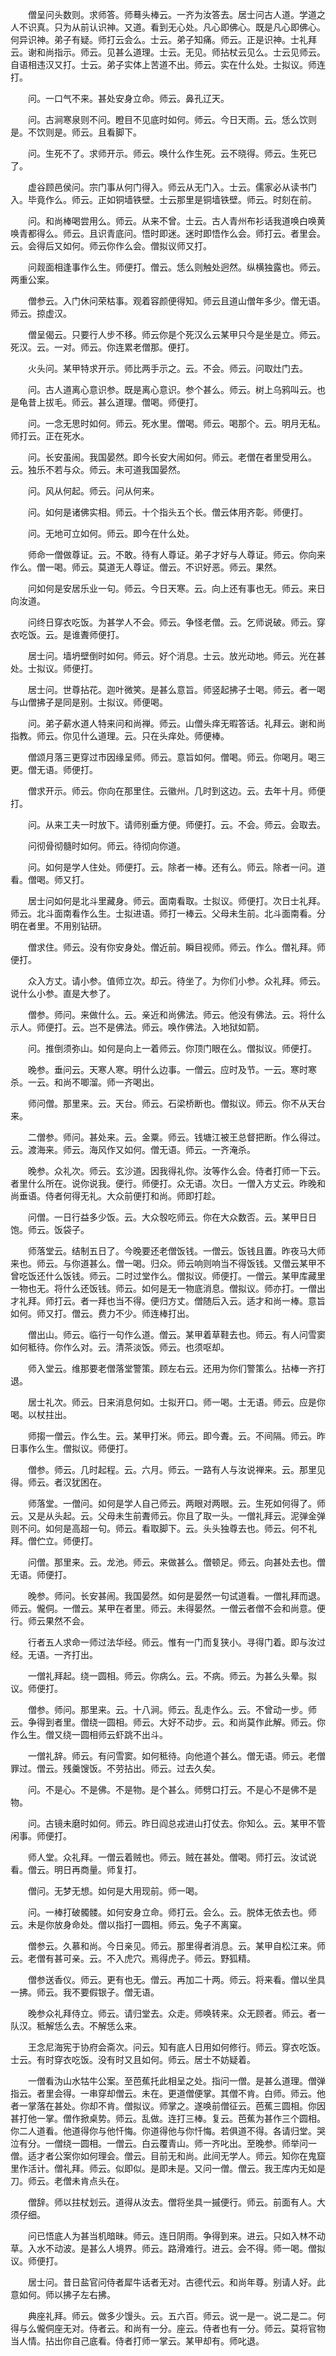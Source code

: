 <!-- { "loadSidebar": true } -->
　　僧呈问头数则。求师答。师蓦头棒云。一齐为汝答去。居士问古人道。学道之人不识真。只为从前认识神。又道。看到无心处。凡心即佛心。既是凡心即佛心。何异识神。弟子有疑。师打云会么。士云。弟子知痛。师云。正是识神。士礼拜云。谢和尚指示。师云。见甚么道理。士云。无见。师拈杖云见么。士云见师云。自语相违汉又打。士云。弟子实体上苦道不出。师云。实在什么处。士拟议。师连打。

　　问。一口气不来。甚处安身立命。师云。鼻孔辽天。

　　问。古涧寒泉则不问。瞪目不见底时如何。师云。今日天雨。云。恁么饮则是。不饮则是。师云。且看脚下。

　　问。生死不了。求师开示。师云。唤什么作生死。云不晓得。师云。生死已了。

　　虚谷顾邑侯问。宗门事从何门得入。师云从无门入。士云。儒家必从读书门入。毕竟作么。师云。正如铜墙铁壁。士云那里是铜墙铁壁。师云。时刻在前。

　　问。和尚棒喝尝用么。师云。从来不曾。士云。古人青州布衫话我道唤白唤黄唤青都得么。师云。且识青底问。悟时即迷。迷时即悟作么会。师打云。者里会。云。会得后又如何。师云你作么会。僧拟议师又打。

　　问觌面相逢事作么生。师便打。僧云。恁么则触处迥然。纵横独露也。师云。两重公案。

　　僧参云。入门休问荣枯事。观着容颜便得知。师云且道山僧年多少。僧无语。师云。掠虚汉。

　　僧呈偈云。只要行人步不移。师云你是个死汉么云某甲只今是坐是立。师云。死汉。云。一对。师云。你连累老僧那。便打。

　　火头问。某甲特求开示。师比两手示之。云。不会。师云。问取灶门去。

　　问。古人道离心意识参。既是离心意识。参个甚么。师云。树上乌鸦叫云。也是龟昔上拔毛。师云。甚么道理。僧喝。师便打。

　　问。一念无思时如何。师云。死水里。僧喝。师云。喝那个。云。明月无私。师打云。正在死水。

　　问。长安虽闹。我国晏然。即今长安大闹如何。师云。老僧在者里受用么。云。独乐不若与众。师云。未可道我国晏然。

　　问。风从何起。师云。问从何来。

　　问。如何是诸佛实相。师云。十个指头五个长。僧云体用齐彰。师便打。

　　问。无地可立如何。师云。即今在什么处。

　　师命一僧做尊证。云。不敢。待有人尊证。弟子才好与人尊证。师云。你向来作么。僧一喝。师云。莫道无人尊证。僧云。不识好恶。师云。果然。

　　问如何是安居乐业一句。师云。今日天寒。云。向上还有事也无。师云。来日向汝道。

　　问终日穿衣吃饭。为甚学人不会。师云。争怪老僧。云。乞师说破。师云。穿衣吃饭。云。是谁聻师便打。

　　居士问。墙坍壁倒时如何。师云。好个消息。士云。放光动地。师云。光在甚处。士拟议。师便打。

　　居士问。世尊拈花。迦叶微笑。是甚么意旨。师竖起拂子士喝。师云。者一喝与山僧拂子是同是别。士拟议。师便喝。

　　问。弟子薪水道人特来问和尚禅。师云。山僧头痒无暇答话。礼拜云。谢和尚指教。师云。你见什么道理。云。只在头痒处。师便棒。

　　僧颂月落三更穿过市因缘呈师。师云。意旨如何。僧喝。师云。你喝月。喝三更。僧无语。师便打。

　　僧求开示。师云。你向在那里住。云徽州。几时到这边。云。去年十月。师便打。

　　问。从来工夫一时放下。请师别垂方便。师便打。云。不会。师云。会取去。

　　问彻骨彻髓时如何。师云。待彻向你道。

　　问。如何是学人住处。师便打。云。除者一棒。还有么。师云。除者一问。道看。僧喝。师又打。

　　居士问如何是北斗里藏身。师云。面南看取。士拟议。师便打。次日士礼拜。师云。北斗面南看作么生。士拟进语。师打一棒云。父母未生前。北斗面南看。分明在者里。不用别钻研。

　　僧求住。师云。没有你安身处。僧近前。瞬目视师。师云。作么。僧礼拜。师便打。

　　众入方丈。请小参。值师立次。却云。待坐了。为你们小参。众礼拜。师云。说什么小参。直是大参了。

　　僧参。师问。来做什么。云。亲近和尚佛法。师云。他没有佛法。云。将什么示人。师便打。云。岂不是佛法。师云。唤作佛法。入地狱如箭。

　　问。推倒须弥山。如何是向上一着师云。你顶门眼在么。僧拟议。师便打。

　　晚参。垂问云。天寒人寒。明什么边事。一僧云。应时及节。一云。寒时寒杀。一云。和尚不唧溜。师一齐喝出。

　　师问僧。那里来。云。天台。师云。石梁桥断也。僧拟议。师云。你不从天台来。

　　二僧参。师问。甚处来。云。金粟。师云。钱塘江被王总督把断。作么得过。云。渡海来。师云。海风作又如何。僧无语。师云。一齐淹杀。

　　晚参。众礼次。师云。玄沙道。因我得礼你。汝等作么会。侍者打师一下云。者里什么所在。说你说我。便行。师便打。众无语。次日。一僧入方丈云。昨晚和尚垂语。侍者何得无礼。大众前便打和尚。师即打趁。

　　问僧。一日行益多少饭。云。大众彀吃师云。你在大众数否。云。某甲日日饱。师云。饭袋子。

　　师落堂云。结制五日了。今晚要还老僧饭钱。一僧云。饭钱且置。昨夜马大师来也。师云。与你道甚么。僧一喝。归众。师云响则响当不得饭钱。又僧云某甲不曾吃饭还什么饭钱。师云。二时过堂作么。僧拟议。师便打。一僧云。某甲库藏里一物也无。将什么还饭钱。师云。如何是无一物底消息。僧拟议。师亦打。一僧出才礼拜。师打云。者一拜也当不得。便归方丈。僧随后入云。适才和尚一棒。意旨如何。师又打。僧云。费力不少。师连棒打出。

　　僧出山。师云。临行一句作么道。僧云。某甲着草鞋去也。师云。有人问雪窦如何秪待。你作么对。云。清茶淡饭。师云。也须呕却。

　　师入堂云。维那要老僧落堂警策。顾左右云。还用为你们警策么。拈棒一齐打退。

　　居士礼次。师云。日来消息何如。士拟开口。师一喝。士无语。师云。应是你喝。以杖拄出。

　　师搊一僧云。作么生。云。某甲打米。师云。即今聻。云。不间隔。师云。昨日事作么生。僧拟议。师便打。

　　僧参。师云。几时起程。云。六月。师云。一路有人与汝说禅来。云。那里见得。师云。者汉犹困在。

　　师落堂。一僧问。如何是学人自己师云。两眼对两眼。云。生死如何得了。师云。又是从头起。云。父母未生前聻师云。你且了取一头。一僧礼拜云。泥弹金弹则不问。如何是高超一句。师云。看取脚下。云。头头独尊去也。师云。何不礼拜。僧伫立。师便打。

　　问僧。那里来。云。龙池。师云。来做甚么。僧顿足。师云。向甚处去也。僧无语。师便打。

　　晚参。师问。长安甚闹。我国晏然。如何是晏然一句试道看。一僧礼拜而退。师云。儱侗。一僧云。某甲在者里。师云。未得晏然。一僧云者僧不会和尚意。便行。师云果然不会。

　　行者五人求命一师过法华经。师云。惟有一门而复狭小。寻得门着。即与汝过经。无语。一齐打出。

　　一僧礼拜起。绕一圆相。师云。你病么。云。不病。师云。为甚么头晕。拟议。师便打。

　　僧参。师问。那里来。云。十八涧。师云。乱走作么。云。不曾动一步。师云。争得到者里。僧绕一圆相。师云。大好不动步。云。和尚莫作此解。师云。你作么生。僧又绕一圆相师云虾跳不出斗。

　　一僧礼辞。师云。有问雪窦。如何秪待。向他道个甚么。僧无语。师云。老僧罪过。僧云。残羹馊饭。不劳拈出。师云。过去久矣。

　　问。不是心。不是佛。不是物。是个甚么。师劈口打云。不是心不是佛不是物。

　　问。古镜未磨时如何。师云。昨日阎总戎进山打仗去。你知么。云。某甲不管闲事。师便打。

　　师人堂。众礼拜。一僧云着贼也。师云。贼在甚处。僧喝。师打云。汝试说看。僧云。明日再商量。师复打。

　　僧问。无梦无想。如何是大用现前。师一喝。

　　问。一棒打破髑髅。如何安身立命。师打云。会么。云。脱体无依去也。师云。未是你放身命处。僧以指打一圆相。师云。兔子不离窠。

　　僧参云。久慕和尚。今日亲见。师云。那里得者消息。云。某甲自松江来。师云。老僧有甚可亲。云。不入虎穴。焉得虎子。师云。野狐精。

　　僧参送香仪。师云。更有也无。僧云。再加二十两。师云。将来看。僧以坐具一拂。师云。我不要假银子。僧无语。

　　晚参众礼拜侍立。师云。请归堂去。众走。师唤转来。众无顾者。师云。者一队汉。秪解恁么去。不解恁么来。

　　王念尼海宪于协府会斋次。问云。知有底人日用如何修行。师云。穿衣吃饭。士云。有时穿衣吃饭。没有时又且如何。师云。居士不妨疑着。

　　一僧看沩山水牯牛公案。至芭蕉托此相呈之处。指问一僧。是甚么道理。僧弹指云。者里会得。一串穿却僧云。未在。更道僧便掌。其僧不肯。白师。师云。他者一掌落在甚处。你却不肯。僧拟议。师掌之。遂唤前僧征云。芭蕉三圆相。你因甚打他一掌。僧作掀桌势。师云。乱做。连打三棒。复云。芭蕉为甚作三个圆相。你二人道看。他道得你与他忏悔。你道得他与你忏悔。若俱道不得。各请归堂。哭泣有分。一僧绕一圆相。一僧云。白云覆青山。师一齐叱出。至晚参。师举问一僧。适才者公案你如何理会。僧云。目前无和尚。此间无学人。师云。知你在鬼窟里作活计。僧礼拜。师云。似即似。是即未是。又问一僧。僧云。我王库内无如是刀。师云。老僧未肯点头在。

　　僧辞。师以拄杖划云。道得从汝去。僧将坐具一摵便行。师云。前面有人。大须仔细。

　　问已悟底人为甚当机暗昧。师云。连日阴雨。争得到来。进云。只如入林不动草。入水不动波。是甚么人境界。师云。路滑难行。进云。会不得。师一喝。僧拟议。师便打。

　　居士问。昔日盐官问侍者犀牛话者无对。古德代云。和尚年尊。别请人好。此意如何。师以拂子左右拂。

　　典座礼拜。师云。做多少馒头。云。五六百。师云。说一是一。说二是二。何得与么儱侗座无对。侍者云。和尚有一分。座云。侍者也有一分。师云。莫将官物当人情。拈出你自己底看。侍者打师一掌云。某甲却有。师叱退。

